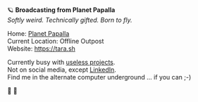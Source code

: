 🪐 **Broadcasting from Planet Papalla**  
*Softly weird. Technically gifted. Born to fly.*

Home: [Planet Papalla](https://tara.sh/papalla/)   
Current Location: Offline Outpost   
Website: https://tara.sh

Currently busy with [useless projects](https://tara.sh/useless_projects/).  
Not on social media, except 
[LinkedIn](https://www.linkedin.com/in/tarastella/).  
Find me in the alternate computer underground ... if you can ;-)

🌷 💜
